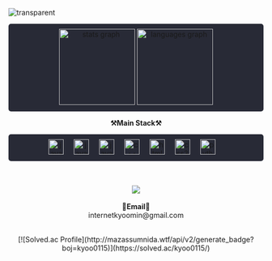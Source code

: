 ![transparent](https://capsule-render.vercel.app/api?type=transparent&fontColor=703ee5&text=Kyoo0115's%20GitHub%20&height=150&fontSize=60&desc=Welcome!&descAlignY=75&descAlign=60)

<div align="center" style="text-align: center;">
  <div style="background-color: #282a36; padding: 10px; border-radius: 5px;">
    <img src="https://github-readme-stats.vercel.app/api?username=kyoo0115&hide_title=false&hide_rank=false&show_icons=true&include_all_commits=true&count_private=true&disable_animations=false&theme=dracula&locale=en&hide_border=false" height="150" alt="stats graph"  />
    <img src="https://github-readme-stats.vercel.app/api/top-langs?username=kyoo0115&locale=en&hide_title=false&layout=compact&card_width=320&langs_count=5&theme=dracula&hide_border=false" height="150" alt="languages graph"  />
  </div>

  <p align="center">
    <Strong>⚒️Main Stack⚒️</Strong><br>
  </p>

  <div style="background-color: #282a36; padding: 10px; border-radius: 5px;">
    <div align="center">
      <img src="https://cdn.jsdelivr.net/gh/devicons/devicon/icons/javascript/javascript-original.svg" height="30" alt="javascript logo"  />
      <img width="12" />
      <img src="https://cdn.jsdelivr.net/gh/devicons/devicon/icons/java/java-original.svg" height="30" alt="java logo"  />
      <img width="12" />
      <img src="https://cdn.jsdelivr.net/gh/devicons/devicon/icons/c/c-original.svg" height="30" alt="java logo"  />
      <img width="12" />
      <img src="https://cdn.jsdelivr.net/gh/devicons/devicon/icons/cplusplus/cplusplus-original.svg" height="30" alt="c++ logo"  />
      <img width="12" />
      <img src="https://cdn.jsdelivr.net/gh/devicons/devicon/icons/html5/html5-original.svg" height="30" alt="html5 logo"  />
      <img width="12" />
      <img src="https://cdn.jsdelivr.net/gh/devicons/devicon/icons/css3/css3-original.svg" height="30" alt="css3 logo"  />
      <img width="12" />
      <img src="https://cdn.jsdelivr.net/gh/devicons/devicon/icons/python/python-original.svg" height="30" alt="python logo"  />
      <img width="12" />
    </div>
  </div>

  <br>
  <br>

  <p align="center">
    <a href="https://hits.seeyoufarm.com"><img src="https://hits.seeyoufarm.com/api/count/incr/badge.svg?url=https%3A%2F%2Fgithub.com%2Fkyoo0115%2Fhit-counter&count_bg=%2379C83D&title_bg=%23555555&icon=&icon_color=%23E7E7E7&title=hits&edge_flat=false"/></a>
    <br><br>
    <Strong>📧Email📧</Strong><br>internetkyoomin@gmail.com<br>
  </p>

  <br>

  <div align="center">
    [![Solved.ac Profile](http://mazassumnida.wtf/api/v2/generate_badge?boj=kyoo0115)](https://solved.ac/kyoo0115/)
  </div>
</div>
